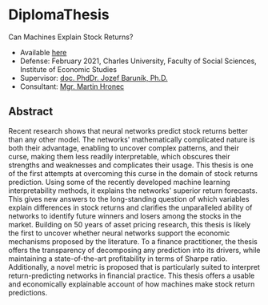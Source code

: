 # DiplomaThesis
Can Machines Explain Stock Returns? 
- Available [here](https://drive.google.com/file/d/1rciQdri9fzO-j4MJyfnE9W1_bOb7MP04/view?usp=sharing)
- Defense: February 2021, Charles University, Faculty of Social Sciences, Institute of Economic Studies
- Supervisor: [doc. PhdDr. Jozef Baruník, Ph.D.](http://ies.fsv.cuni.cz/en/staff/barunik)
- Consultant: [Mgr. Martin Hronec](http://ies.fsv.cuni.cz/en/staff/hronec)

## Abstract
Recent research shows that neural networks predict stock returns better than any other model. The networks' mathematically complicated nature is both their advantage, enabling to uncover complex patterns, and their curse, making them less readily interpretable, which obscures their strengths and weaknesses and complicates their usage. This thesis is one of the first attempts at overcoming this curse in the domain of stock returns prediction. Using some of the recently developed machine learning interpretability methods, it explains the networks' superior return forecasts. This gives new answers to the long-standing question of which variables explain differences in stock returns and clarifies the unparalleled ability of networks to identify future winners and losers among the stocks in the market. Building on 50 years of asset pricing research, this thesis is likely the first to uncover whether neural networks support the economic mechanisms proposed by the literature. To a finance practitioner, the thesis offers the transparency of decomposing any prediction into its drivers, while maintaining a state-of-the-art profitability in terms of Sharpe ratio. Additionally, a novel metric is proposed that is particularly suited to interpret return-predicting networks in financial practice. This thesis offers a usable and economically explainable account of how machines make stock return predictions.



